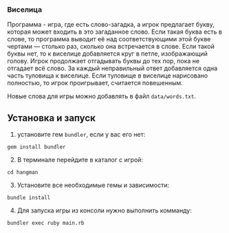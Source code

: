 ### Виселица
Программа - игра, где есть слово-загадка, а игрок предлагает букву, которая может входить в это загаданное слово. Если такая буква есть в слове, то программа выводит её над соответствующими этой букве чертами — столько раз, сколько она встречается в слове. Если такой буквы нет, то к виселице добавляется круг в петле, изображающий голову. Игрок продолжает отгадывать буквы до тех пор, пока не отгадает всё слово. За каждый неправильный ответ добавляется одна часть туловища к виселице.
Если туловище в виселице нарисовано полностью, то игрок проигрывает, считается повешенным.

Новые слова для игры можно добавлять в файл ```data/words.txt```. 

## Установка и запуск
1. установите гем ```bundler```, если у вас его нет:
```
gem install bundler
```
2. В терминале перейдите в каталог с игрой:
```
cd hangman
```
3. Установите все необходимые гемы и зависимости:
```
bundle install
```
4. Для запуска игры из консоли нужно выполнить комманду:
```
bundler exec ruby main.rb
```
